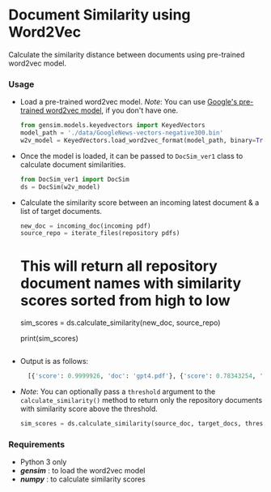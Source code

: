 # Document Similarity using Word2Vec

Calculate the similarity distance between documents using pre-trained word2vec model.

### Usage

- Load a pre-trained word2vec model. _Note_: You can use [Google's pre-trained word2vec model](https://bit.ly/w2vgdrive), if you don't have one.
    
     ```python
    from gensim.models.keyedvectors import KeyedVectors
    model_path = './data/GoogleNews-vectors-negative300.bin'
    w2v_model = KeyedVectors.load_word2vec_format(model_path, binary=True)
     ```

- Once the model is loaded, it can be passed to `DocSim_ver1` class to calculate document similarities.
 
    ```python
    from DocSim_ver1 import DocSim
    ds = DocSim(w2v_model)
    ```

- Calculate the similarity score between an incoming latest document & a list of target documents.

    ```python
    new_doc = incoming_doc(incoming pdf)
    source_repo = iterate_files(repository pdfs)
    ```

  # This will return all repository document names with similarity scores sorted from high to low
  sim_scores = ds.calculate_similarity(new_doc, source_repo)

  print(sim_scores)
  ```
- Output is as follows:
  ```python
    [{'score': 0.9999926, 'doc': 'gpt4.pdf'}, {'score': 0.78343254, 'doc': 'document1.pdf'}, {'score': 0.7518736, 'doc': 'document6.pdf'}, {'score': 0.74963504, 'doc': 'document2.pdf'}, {'score': 0.7432639, 'doc': 'document5.pdf'}, {'score': 0.72701806, 'doc': 'document7.pdf'}, {'score': 0.7019252, 'doc': 'document4.pdf'}]
  ```

- _Note_: You can optionally pass a `threshold` argument to the  `calculate_similarity()` method to return only the repository documents with similarity score above the threshold.

    ```python
    sim_scores = ds.calculate_similarity(source_doc, target_docs, threshold=0.7)
    ```


### Requirements
- Python 3 only
- **_gensim_** : to load the word2vec model
- **_numpy_**  : to calculate similarity scores
